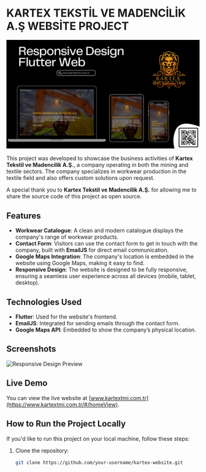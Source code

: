 # KARTEX TEKSTİL VE MADENCİLİK A.Ş WEBSİTE PROJECT

![Kartex Logo](https://github.com/NazimCimen/NazimCimen/blob/main/kartex.png)

This project was developed to showcase the business activities of **Kartex Tekstil ve Madencilik A.Ş.**, a company operating in both the mining and textile sectors. The company specializes in workwear production in the textile field and also offers custom solutions upon request.

A special thank you to **Kartex Tekstil ve Madencilik A.Ş.** for allowing me to share the source code of this project as open source.

## Features

- **Workwear Catalogue**: A clean and modern catalogue displays the company's range of workwear products.
- **Contact Form**: Visitors can use the contact form to get in touch with the company, built with **EmailJS** for direct email communication.
- **Google Maps Integration**: The company's location is embedded in the website using Google Maps, making it easy to find.
- **Responsive Design**: The website is designed to be fully responsive, ensuring a seamless user experience across all devices (mobile, tablet, desktop).

## Technologies Used

- **Flutter**: Used for the website's frontend.
- **EmailJS**: Integrated for sending emails through the contact form.
- **Google Maps API**: Embedded to show the company’s physical location.


## Screenshots

![Responsive Design Preview](link-to-screenshot)

## Live Demo

You can view the live website at [www.kartextmi.com.tr](https://www.kartextmi.com.tr/#/homeView).

## How to Run the Project Locally

If you'd like to run this project on your local machine, follow these steps:

1. Clone the repository:
   ```bash
   git clone https://github.com/your-username/kartex-website.git
